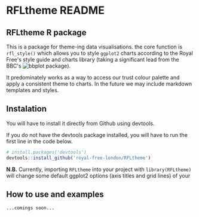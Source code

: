 RFLtheme README
================

RFLtheme R package
------------------

This is a package for theme-ing data visualisations. the core function is `rfl_style()` which allows you to style `ggplot2` charts according to the Royal Free's style guide and charts library (taking a significant lead from the BBC's ![bbplot package](https://github.com/bbc/bbplot)).

It predominately works as a way to access our trust colour palette and apply a consistent theme to charts. In the future we may include markdown templates and styles.

Instalation
-----------

You will have to install it directly from Github using devtools.

If you do not have the devtools package installed, you will have to run the first line in the code below.

``` r
# install.packages('devtools')
devtools::install_github('royal-free-london/RFLtheme')
```

**N.B.** Currently, importing `RFLtheme` into your project with `library(RFLtheme)` will change some default ggplot2 options (axis titles and grid lines) of your

How to use and examples
-----------------------

``` r
...comings soon...
```

